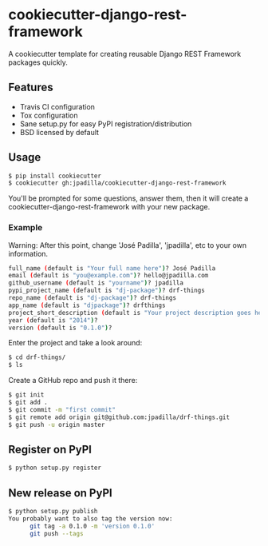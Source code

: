 # cookiecutter-django-rest-framework

A cookiecutter template for creating reusable Django REST Framework packages quickly.

## Features

- Travis CI configuration
- Tox configuration
- Sane setup.py for easy PyPI registration/distribution
- BSD licensed by default

## Usage

```bash
$ pip install cookiecutter
$ cookiecutter gh:jpadilla/cookiecutter-django-rest-framework
```

You'll be prompted for some questions, answer them, then it will create a cookiecutter-django-rest-framework with your new package.

### Example

Warning: After this point, change 'José Padilla', 'jpadilla', etc to your own information.

```bash
full_name (default is "Your full name here")? José Padilla
email (default is "you@example.com")? hello@jpadilla.com
github_username (default is "yourname")? jpadilla
pypi_project_name (default is "dj-package")? drf-things
repo_name (default is "dj-package")? drf-things
app_name (default is "djpackage")? drfthings
project_short_description (default is "Your project description goes here")?
year (default is "2014")?
version (default is "0.1.0")?
```

Enter the project and take a look around:

```bash
$ cd drf-things/
$ ls
```

Create a GitHub repo and push it there:

```bash
$ git init
$ git add .
$ git commit -m "first commit"
$ git remote add origin git@github.com:jpadilla/drf-things.git
$ git push -u origin master
```

## Register on PyPI

```bash
$ python setup.py register
```

## New release on PyPI

```bash
$ python setup.py publish
You probably want to also tag the version now:
      git tag -a 0.1.0 -m 'version 0.1.0'
      git push --tags
```
